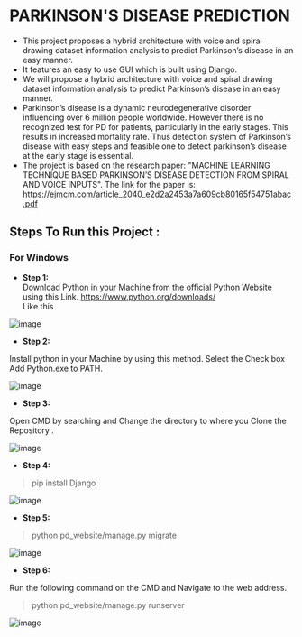 # PARKINSON'S DISEASE PREDICTION 

- This project proposes a hybrid architecture with voice and spiral drawing dataset information analysis to predict Parkinson’s  disease in an easy manner. 
- It features an easy to use GUI which is built using Django. 
- We will propose a hybrid architecture with voice and spiral drawing dataset information analysis to predict Parkinson’s  disease in an easy manner.
- Parkinson’s disease is a dynamic neurodegenerative disorder influencing over 6 million people
worldwide. However there is no recognized test for PD for patients, particularly in the early stages. This results in increased mortality rate. Thus detection system of Parkinson’s disease with easy steps and
feasible one to detect parkinson’s disease at the early stage is essential. 
- The project is based on the research paper: "MACHINE LEARNING TECHNIQUE BASED PARKINSON’S DISEASE DETECTION FROM SPIRAL AND VOICE INPUTS". The link for the paper is:
https://ejmcm.com/article_2040_e2d2a2453a7a609cb80165f54751abac.pdf

## Steps To Run this Project :

### For Windows  <br>

- **Step 1:** <br>
Download Python in your Machine from the official Python Website using this Link. 
https://www.python.org/downloads/ <br>
Like this 

![image](https://user-images.githubusercontent.com/61869629/226719287-973fd784-1f6d-4594-857e-92bec51c6327.png)

- **Step 2:** <br>

Install python in your Machine by using this method. Select the Check box Add Python.exe to PATH.

![image](https://user-images.githubusercontent.com/61869629/226719417-18c2ae6d-2c1f-4f69-bf53-f4a5ea2a616f.png)

- **Step 3:** <br>

Open CMD by searching and Change the directory to where you Clone the Repository .

![image](https://user-images.githubusercontent.com/61869629/226719550-c9d999a9-04b9-40e9-8abc-ee5c697dcc95.png)

- **Step 4:** <br>
> pip install Django

![image](https://user-images.githubusercontent.com/61869629/226725983-73433891-263e-4562-ab60-c36881e50133.png)

- **Step 5:** <br>

> python pd_website/manage.py migrate

![image](https://user-images.githubusercontent.com/61869629/226726613-fc5dcea8-7cb9-44b4-be65-f0b89f996162.png)


- **Step 6:** <br>

Run the following command on the CMD and Navigate to the web address.
>  python pd_website/manage.py runserver

![image](https://user-images.githubusercontent.com/61869629/226721277-dc944173-7f2a-4ec4-b794-8dc39aae671e.png)



